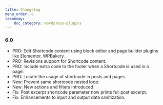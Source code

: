 ```yaml
---
title: Changelog
menu_order: 6
taxonomy:
    doc_category: wordpress-plugins
---
```


### 6.0
* PRO: Edit Shortcode content using block editor and page builder plugins like Elementor, WPBakery.
* PRO: Revisions support for Shortcode content.
* PRO: Include extra code to the footer when a Shortcode is used in a page.
* PRO: Locate the usage of shortcode in posts and pages.
* New: Prevent same shortcode nested loop.
* New: New actions and filters introduced.
* Fix: Post excerpt shortcode parameter now prints full post excerpt.
* Fix: Enhancements to input and output data sanitization.